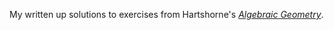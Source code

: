 My written up solutions to exercises from Hartshorne's [*Algebraic Geometry*](https://en.wikipedia.org/wiki/Algebraic_Geometry_(book)).
